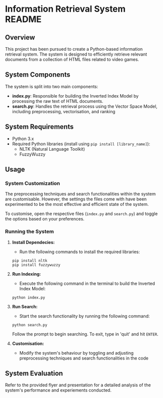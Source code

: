 # Information Retrieval System README

## Overview

This project has been pursued to create a Python-based information retrieval system. The system is designed to efficiently retrieve relevant documents from a collection of HTML files related to video games.

## System Components

The system is split into two main components:

- **index.py**: Responsible for building the Inverted Index Model by processing the raw text of HTML documents.
- **search.py**: Handles the retrieval process using the Vector Space Model, including preprocessing, vectorisation, and ranking

## System Requirements

- Python 3.x
- Required Python libraries (install using `pip install [library_name]`):
    - NLTK (Natural Language Toolkit)
    - FuzzyWuzzy

## Usage

### System Customization

The preprocessing techniques and search functionalities within the system are customisable. However, the settings the files come with have been experimented to be the most effective and efficient state of the system.

To customise, open the respective files (`index.py` and `search.py`) and toggle the options based on your preferences.

### Running the System

1. **Install Dependecies:**
   - Run the following commands to install the required libraries:
   ```
   pip install nltk
   pip install fuzzywuzzy
   ```

2. **Run Indexing:**
   - Execute the following command in the terminal to build the Inverted Index Model:
   ```
   python index.py
   ```
   
3. **Run Search:**
   - Start the search functionality by running the following command:
   ```
   python search.py
   ```
   Follow the prompt to begin searching.
   To exit, type in 'quit' and hit `ENTER`.

4. **Customisation:**
   - Modify the system's behaviour by toggling and adjusting preprocessing techniques and search functionalities in the code

## System Evaluation

Refer to the provided flyer and presentation for a detailed analysis of the system's performance and experiements conducted.